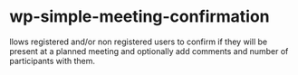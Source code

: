 # wp-simple-meeting-confirmation
llows registered and/or non registered users to confirm if they will be present at a planned meeting and optionally add comments and number of participants with them.
